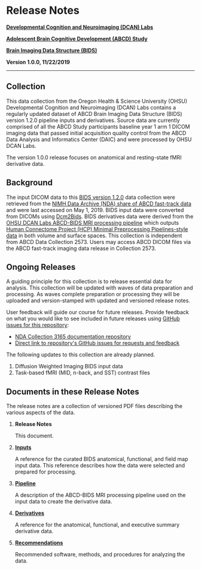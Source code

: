 # Release Notes

[**Developmental Cognition and Neuroimaging (DCAN) Labs**](http://www.ohsu.edu/dcan)

[**Adolescent Brain Cognitive Development (ABCD) Study**](https://abcdstudy.org/)

[**Brain Imaging Data Structure (BIDS)**](https://bids.neuroimaging.io/)

**Version 1.0.0, 11/22/2019**

---

## Collection

This data collection from the Oregon Health & Science University (OHSU) Developmental Cognition and Neuroimaging (DCAN) Labs contains a regularly updated dataset of ABCD Brain Imaging Data Structure (BIDS) version 1.2.0 pipeline inputs and derivatives. Source data are currently comprised of all the ABCD Study participants baseline year 1 arm 1 DICOM imaging data that passed initial acquisition quality control from the ABCD Data Analysis and Informatics Center (DAIC) and were processed by OHSU DCAN Labs.

The version 1.0.0 release focuses on anatomical and resting-state fMRI derivative data.

## Background

The input DICOM data to this [BIDS version 1.2.0](https://www.nature.com/articles/sdata201644) data collection were retrieved from the [NIMH Data Archive (NDA) share of ABCD fast-track data](https://nda.nih.gov/edit_collection.html?id=2573) and were last accessed on May 1, 2019. BIDS input data were converted from DICOMs using [Dcm2Bids](https://github.com/cbedetti/Dcm2Bids). BIDS derivatives data were derived from the [OHSU DCAN Labs ABCD-BIDS MRI processing pipeline](https://doi.org/10.5281/zenodo.2587210) which outputs [Human Connectome Project (HCP) Minimal Preprocessing Pipelines-style data](https://doi.org/10.1016/j.neuroimage.2013.04.127) in both volume and surface spaces. This collection is independent from ABCD Data Collection 2573. Users may access ABCD DICOM files via the ABCD fast-track imaging data release in Collection 2573.

## Ongoing Releases

A guiding principle for this collection is to release essential data for analysis.  This collection will be updated with waves of data preparation and processing.  As waves complete preparation or processing they will be uploaded and version-stamped with updated and versioned release notes.

User feedback will guide our course for future releases.  Provide feedback on what you would like to see included in future releases using [GitHub issues for this repository](https://github.com/DCAN-Labs/nda-collection-3165/issues):

- [NDA Collection 3165 documentation repository](https://github.com/DCAN-Labs/nda-collection-3165)
- [Direct link to repository's GitHub issues for requests and feedback](https://github.com/DCAN-Labs/nda-collection-3165/issues)

The following updates to this collection are already planned.

1. Diffusion Weighted Imaging BIDS input data
1. Task-based fMRI (MID, n-back, and SST) contrast files

## Documents in these Release Notes

The release notes are a collection of versioned PDF files describing the various aspects of the data.

1. **Release Notes**

    This document.

1. [**Inputs**](https://collection3165.readthedocs.io/en/latest/inputs/)

    A reference for the curated BIDS anatomical, functional, and field map input data.  This reference describes how the data were selected and prepared for processing.

1. [**Pipeline**]()

    A description of the ABCD-BIDS MRI processing pipeline used on the input data to create the derivative data.

1. [**Derivatives**]()

    A reference for the anatomical, functional, and executive summary derivative data.

1. [**Recommendations**]()

    Recommended software, methods, and procedures for analyzing the data.

